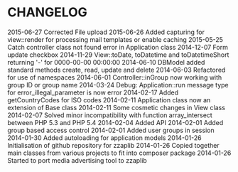 CHANGELOG
=========
2015-06-27 Corrected File upload
2015-06-26 Added capturing for view::render for processing mail templates or enable caching
2015-05-25 Catch controller class not found error in Application class
2014-12-07 Form update checkbox
2014-11-29 View::toDate, toDatetime and toDatetimeShort returning '-' for 0000-00-00 00:00:00 
2014-06-10 DBModel added standard methods create, read, update and delete
2014-06-03 Refactored for use of namespaces 
2014-06-01 Controller::inGroup now working with group ID or group name
2014-03-24 Debug: Application::run message type for error_illegal_parameter is now error 
2014-02-17 Added getCountryCodes for ISO codes
2014-02-11 Application class now an extension of Base class
2014-02-11 Some cosmetic changes in View class
2014-02-07 Solved minor incompatibility with function array_intersect between PHP 5.3 and PHP 5.4
2014-02-04 Added API
2014-02-01 Added group based access control
2014-02-01 Added user groups in session
2014-01-30 Added autoloading for application models
2014-01-26 Initialisation of github repository for zzaplib
2014-01-26 Copied together main classes from various projects to fit into composer package
2014-01-26 Started to port media advertising tool to zzaplib
